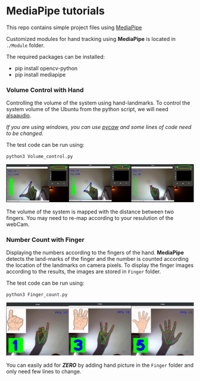 # MediaPipe tutorials
This repo contains simple project files using [MediaPipe](https://google.github.io/mediapipe/)

Customized modules for hand tracking using **MediaPipe** is located in `./Module` folder.

The required packages can be installed:
- pip install opencv-python
- pip install mediapipe

### Volume Control with Hand
Controlling the volume of the system using hand-landmarks. To control the system volume of the Ubuntu from the python script, we will need [alsaaudio](https://pypi.org/project/pyalsaaudio/). 

*If you are using windows, you can use [pycaw](https://github.com/AndreMiras/pycaw) and some lines of code need to be changed*. 

The test code can be run using:
```
python3 Volume_control.py
```
![Volume Control with MediaPipe](Volume_control_test.png)

The volume of the system is mapped with the distance between two fingers. You may need to re-map according to your resulution of the webCam.

### Number Count with Finger
Displaying the numbers according to the fingers of the hand. **MediaPipe** detects the land-marks of the finger and the number is counted according the location of the landmarks on camera pixels. To display the finger images according to the results, the images are stored in `Finger` folder.

The test code can be run using:
```
python3 Finger_count.py
```
![Number Count using Finger with MediaPipe](Finger_count_test.jpg)

You can easily add for ***ZERO*** by adding hand picture in the `Finger` folder and only need few lines to change.